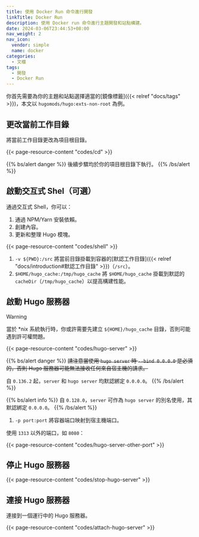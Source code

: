 ```yaml
---
title: 使用 Docker Run 命令進行開發
linkTitle: Docker Run
description: 使用 Docker run 命令進行主題開發和站點構建。
date: 2024-03-06T23:44:53+08:00
nav_weight: 2
nav_icon:
  vendor: simple
  name: docker
categories:
  - 文檔
tags:
  - 開發
  - Docker Run
---
```


你首先需要為你的主題和站點選擇適當的[鏡像標籤]({{< relref "docs/tags" >}})，本文以 `hugomods/hugo:exts-non-root` 為例。

## 更改當前工作目錄

將當前工作目錄更改為項目根目錄。

{{< page-resource-content "codes/cd" >}}

{{% bs/alert danger %}}
後續步驟均於你的項目根目錄下執行。
{{% /bs/alert %}}

## 啟動交互式 Shel（可選）

通過交互式 Shell，你可以：

1. 通過 NPM/Yarn 安裝依賴。
1. 創建內容。
1. 更新和整理 Hugo 模塊。

{{< page-resource-content "codes/shell" >}}

1. `-v ${PWD}:/src` 將當前目錄掛載到容器的[默認工作目錄]({{< relref "docs/introduction#默認工作目錄" >}})（`/src`）。
2. `$HOME/hugo_cache:/tmp/hugo_cache` 將 `$HOME/hugo_cache` 掛載到默認的 `cacheDir`（`/tmp/hugo_cache`）以提高構建性能。

## 啟動 Hugo 服務器

> [!WARNING]
> 當於 *nix 系統執行時，你或許需要先建立 `${HOME}/hugo_cache` 目錄，否則可能遇到許可權問題。

{{< page-resource-content "codes/hugo-server" >}}

{{% bs/alert danger %}}
~~請注意當使用 `hugo server` 時 `--bind 0.0.0.0` 是必須的，否則 Hugo 服務器可能無法接收任何來自宿主機的請求。~~

自 `0.136.2` 起，`server` 和 `hugo server` 均默認綁定 `0.0.0.0`。
{{% /bs/alert %}}

{{% bs/alert info %}}
自 `0.128.0`，`server` 可作為 `hugo server` 的別名使用，其默認綁定 `0.0.0.0`。
{{% /bs/alert %}}

1. `-p port:port` 將容器端口映射到宿主機端口。

使用 `1313` 以外的端口，如 `8080`：

{{< page-resource-content "codes/hugo-server-other-port" >}}

## 停止 Hugo 服務器

{{< page-resource-content "codes/stop-hugo-server" >}}

## 連接 Hugo 服務器

連接到一個運行中的 Hugo 服務器。

{{< page-resource-content "codes/attach-hugo-server" >}}
